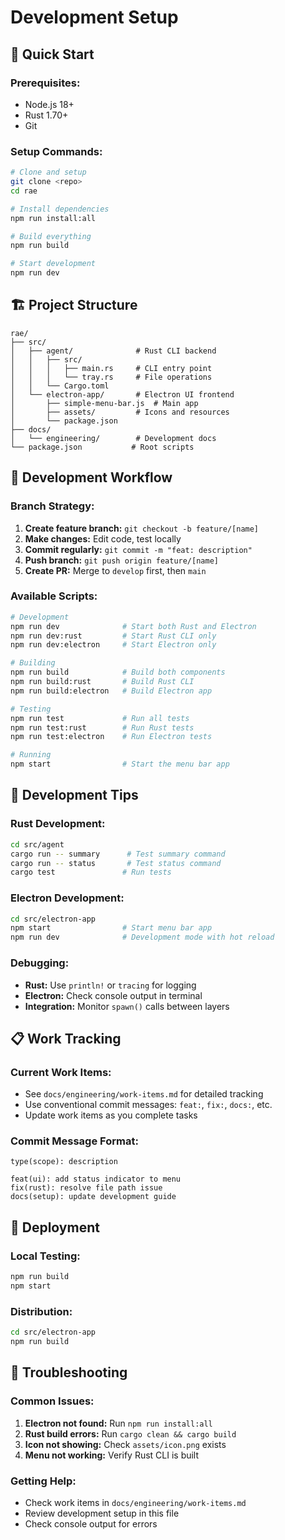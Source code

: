 # Development Setup

## 🚀 **Quick Start**

### **Prerequisites:**
- Node.js 18+
- Rust 1.70+
- Git

### **Setup Commands:**
```bash
# Clone and setup
git clone <repo>
cd rae

# Install dependencies
npm run install:all

# Build everything
npm run build

# Start development
npm run dev
```

## 🏗️ **Project Structure**

```
rae/
├── src/
│   ├── agent/              # Rust CLI backend
│   │   ├── src/
│   │   │   ├── main.rs     # CLI entry point
│   │   │   └── tray.rs     # File operations
│   │   └── Cargo.toml
│   └── electron-app/       # Electron UI frontend
│       ├── simple-menu-bar.js  # Main app
│       ├── assets/         # Icons and resources
│       └── package.json
├── docs/
│   └── engineering/        # Development docs
└── package.json           # Root scripts
```

## 🎯 **Development Workflow**

### **Branch Strategy:**
1. **Create feature branch:** `git checkout -b feature/[name]`
2. **Make changes:** Edit code, test locally
3. **Commit regularly:** `git commit -m "feat: description"`
4. **Push branch:** `git push origin feature/[name]`
5. **Create PR:** Merge to `develop` first, then `main`

### **Available Scripts:**
```bash
# Development
npm run dev              # Start both Rust and Electron
npm run dev:rust         # Start Rust CLI only
npm run dev:electron     # Start Electron only

# Building
npm run build            # Build both components
npm run build:rust       # Build Rust CLI
npm run build:electron   # Build Electron app

# Testing
npm run test             # Run all tests
npm run test:rust        # Run Rust tests
npm run test:electron    # Run Electron tests

# Running
npm start                # Start the menu bar app
```

## 🔧 **Development Tips**

### **Rust Development:**
```bash
cd src/agent
cargo run -- summary      # Test summary command
cargo run -- status       # Test status command
cargo test               # Run tests
```

### **Electron Development:**
```bash
cd src/electron-app
npm start                # Start menu bar app
npm run dev              # Development mode with hot reload
```

### **Debugging:**
- **Rust:** Use `println!` or `tracing` for logging
- **Electron:** Check console output in terminal
- **Integration:** Monitor `spawn()` calls between layers

## 📋 **Work Tracking**

### **Current Work Items:**
- See `docs/engineering/work-items.md` for detailed tracking
- Use conventional commit messages: `feat:`, `fix:`, `docs:`, etc.
- Update work items as you complete tasks

### **Commit Message Format:**
```
type(scope): description

feat(ui): add status indicator to menu
fix(rust): resolve file path issue
docs(setup): update development guide
```

## 🚀 **Deployment**

### **Local Testing:**
```bash
npm run build
npm start
```

### **Distribution:**
```bash
cd src/electron-app
npm run build
```

## 🐛 **Troubleshooting**

### **Common Issues:**
1. **Electron not found:** Run `npm run install:all`
2. **Rust build errors:** Run `cargo clean && cargo build`
3. **Icon not showing:** Check `assets/icon.png` exists
4. **Menu not working:** Verify Rust CLI is built

### **Getting Help:**
- Check work items in `docs/engineering/work-items.md`
- Review development setup in this file
- Check console output for errors 